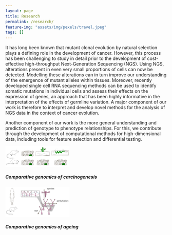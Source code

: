 ```yaml
---
layout: page
title: Research
permalink: /research/
feature-img: "assets/img/pexels/travel.jpeg"
tags: []
---
```


It has long been known that mutant clonal evolution by natural selection plays a defining role in the development of cancer. However, this process has been challenging to study in detail prior to the development of cost-effective high-throughput Next-Generation Sequencing (NGS). Using NGS, alterations present in even very small proportions of cells can now be detected. Modelling these alterations can in turn improve our understanding of the emergence of mutant alleles within tissues. Moreover, recently developed single cell RNA sequencing methods can be used to identify somatic mutations in individual cells and assess their effects on the expression of genes, an approach that has been highly informative in the interpretation of the effects of germline variation. A major component of our work is therefore to interpret and develop novel methods for the analysis of NGS data in the context of cancer evolution.

Another component of our work is the more general understanding and prediction of genotype to phenotype relationships. For this, we contribute through the development of computational methods for high-dimensional data, including tools for feature selection and differential testing. 

<div class="container">
  <div class="row">
    <div class="col-xl-3 col-md-6 mb-4">
      <div class="card border-0 shadow">
        <img src="/assets/img/carcinogenesis.png" class="card-img-top" width="200" alt="...">
        <div class="card-body text-center">
          <h5 class="card-title mb-0">Comparative genomics of carcinogenesis</h5>
          <div class="card-text text-black-50"></div>
        </div>
      </div>
    </div>
    <div class="col-xl-3 col-md-6 mb-4">
      <div class="card border-0 shadow">
        <img src="/assets/img/ageing.png" class="card-img-top" width="200" alt="...">
        <div class="card-body text-center">
          <h5 class="card-title mb-0">Comparative genomics of ageing</h5>
          <div class="card-text text-black-50"></div>
        </div>
      </div>
    </div>

  </div>
</div>
